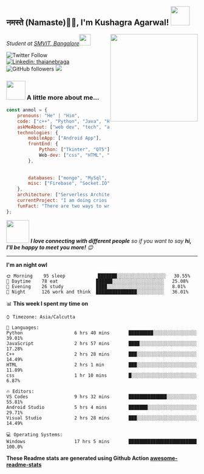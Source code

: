 <h2>नमस्ते (Namaste)🙏🏻, I'm Kushagra Agarwal! <img src="https://media.giphy.com/media/12oufCB0MyZ1Go/giphy.gif" width="50"></h2>
<img align='right' src="https://media.giphy.com/media/M9gbBd9nbDrOTu1Mqx/giphy.gif" width="230">
<p><em>Student at <a href="https://www.sirmvit.edu/">SMVIT, Bangalore</a><img src="https://media.giphy.com/media/WUlplcMpOCEmTGBtBW/giphy.gif" width="30"> 
</em></p>

![Twitter Follow](https://img.shields.io/twitter/follow/Kushagr68914534?label=Follow)
[![Linkedin: thaianebraga](https://img.shields.io/badge/kushagra-agarwal-a843721a8?style=flat-square&logo=Linkedin&logoColor=white&link=https://www.linkedin.com/in/kushagra-agarwal-a843721a8/)](https://www.linkedin.com/in/kushagra-agarwal-a843721a8/)
![GitHub followers](https://img.shields.io/github/followers/codewithkushagra?label=Follow&style=social)
![](https://visitor-badge.glitch.me/badge?page_id=codewithkushagra.codewithkushagra)

### <img src="https://media.giphy.com/media/VgCDAzcKvsR6OM0uWg/giphy.gif" width="50"> A little more about me...  

```javascript
const anmol = {
    pronouns: "He" | "Him",
    code: ["c++", "Python", "Java", "HTML", "CSS", "JavaScript"],
    askMeAbout: ["web dev", "tech", "app dev", "photography"],
    technologies: {
        mobileApp: ["Android App"],
        frontEnd: {
            Python: ["Tkinter", "QT5"],
            Web-dev: ["css", "HTML", "JavaScript"]
        },
        
        
        databases: ["mongo", "MySql", "sqlite"],
        misc: ["Firebase", "Socket.IO", "selenium", "open-cv", "ML"]
    },
    architecture: ["Serverless Architecture", "Progressive web applications", "Single page applications"],
    currentProject: "I am doing crios winter of doing and IIIT Kalayni winter of codes",
    funFact: "There are two ways to write error-free programs; only the third one works"
};
```

<img src="https://media.giphy.com/media/LnQjpWaON8nhr21vNW/giphy.gif" width="60"> <em><b>I love connecting with different people</b> so if you want to say <b>hi, I'll be happy to meet you more!</b> 😊</em>

---
<!--START_SECTION:waka-->
**I'm an night owl** 

```text
🌞 Morning    95 sleep            ███████░░░░░░░░░░░░░░░░░░   30.55% 
🌆 Daytime    78 eat              ██████░░░░░░░░░░░░░░░░░░░   25.08% 
🌃 Evening    26 study            ████░░░░░░░░░░░░░░░░░░░░░   8.01% 
🌙 Night      126 work and think  ███████████████░░░░░░░░░░   36.01%

```


📊 **This week I spent my time on** 

```text
⌚︎ Timezone: Asia/Calcutta

💬 Languages: 
Python                   6 hrs 40 mins       █████████░░░░░░░░░░░░░░░░   39.01% 
JavaScript               2 hrs 57 mins       ████░░░░░░░░░░░░░░░░░░░░░   17.28% 
C++                      2 hrs 28 mins       ███░░░░░░░░░░░░░░░░░░░░░░   14.49% 
HTML                     2 hrs 1 min         ███░░░░░░░░░░░░░░░░░░░░░░   11.89% 
css                      1 hr 10 mins        █░░░░░░░░░░░░░░░░░░░░░░░░   6.87%

🔥 Editors: 
VS Codes                 9 hrs 32 mins       ██████████████░░░░░░░░░░░   55.81% 
Android Studio           5 hrs 4 mins        ███████░░░░░░░░░░░░░░░░░░   29.71% 
Visual Studio            2 hrs 28 mins       ███░░░░░░░░░░░░░░░░░░░░░░   14.49%

💻 Operating Systems: 
Windows                  17 hrs 5 mins       █████████████████████████   100.0%

```
<!--END_SECTION:waka-->

**These Readme stats are generated using Github Action [awesome-readme-stats](https://github.com/anmol098/waka-readme-stats)**
